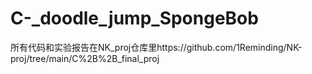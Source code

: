 # C-_doodle_jump_SpongeBob
所有代码和实验报告在NK_proj仓库里https://github.com/1Reminding/NK-proj/tree/main/C%2B%2B_final_proj
